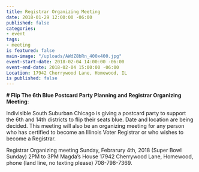 ```yaml
---
title: Registrar Organizing Meeting
date: 2018-01-29 12:00:00 -06:00
published: false
categories:
- event
tags:
- meeting
is featured: false
main-image: "/uploads/AWdZ8bRn_400x400.jpg"
event-start-date: 2018-02-04 14:00:00 -06:00
event-end-date: 2018-02-04 15:00:00 -06:00
Location: 17942 Cherrywood Lane, Homewood, IL
is published: false
---
```


**# Flip The 6th Blue Postcard Party Planning and Registrar Organizing Meeting**: 

Indivisible South Suburban Chicago is giving a postcard party to support the 6th and 14th districts to flip their seats blue. Date and location are being decided. This meeting will also be an organizing meeting for any person who has certified to become an Illinois Voter Registrar or who wishes to become a Registrar. 

Registrar Organizing meeting
Sunday, Febrarury 4th, 2018 (Super Bowl Sunday) 
2PM to 3PM
Magda’s House
17942 Cherrywood Lane, 
Homewood, phone 
(land line, no texting please) 708-798-7369.